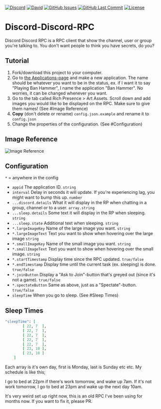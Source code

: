 [![Discord](https://img.shields.io/discord/449576301997588490.svg?label=Discord&logo=discord)](https://discord.gg/pfQz5Pq)
[![David](https://img.shields.io/david/Gleeny/Discord-Discord-RPC.svg?logo=npm&logoColor=white)](https://david-dm.org/Gleeny/Discord-Discord-RPC)
[![GitHub Issues](https://img.shields.io/github/issues/Gleeny/Discord-Discord-RPC.svg?logo=github&logoColor=white)](https://github.com/Gleeny/Discord-Discord-RPC/issues)
[![GitHub Last Commit](https://img.shields.io/github/last-commit/Gleeny/Discord-Discord-RPC.svg?logo=github&logoColor=white)](https://github.com/Gleeny/Discord-Discord-RPC/commit/master)
[![License](https://img.shields.io/github/license/Gleeny/Discord-Discord-RPC.svg?label=License&logo=github&logoColor=white)](./LICENSE)

# Discord-Discord-RPC

Discord Discord RPC is a RPC client that show the channel, user or group you're talking to. You don't want people to think you have secrets, do you?

## Tutorial

1. Fork/download this project to your computer.
2. Go to [the Applications-page](https://discordapp.com/developers/applications/) and make a new application. The name should be whatever you want to be in the status, ex. if I want it to say "Playing Ban Hammer", I name the application "Ban Hammer". No worries, it can be changed whenever you want.
3. Go to the tab called Rich Presence > Art Assets. Scroll down and add images you would like to be displayed on the RPC. Make sure to give them names! (See #Image Reference)
4. **Copy** (don't delete or rename) `config.json.example` and rename it to `config.json`
5. Change the properties of the configuration. (See #Configuration)

## Image Reference

![Image Reference](https://i.imgur.com/OdYYRfa.png)

## Configuration

`*` = anywhere in the config

- `appid` The application ID. `string`
- `interval` Delay in seconds it will update. If you're experiencing lag, you might want to bump this up. `number`
- `...discord.details` What it will display in the RP when chatting in a group, channel or to a user. `array.string`
- `...sleep.details` Some text it will display in the RP when sleeping. `string`
- `...sleep.state` Additional text when sleeping. `string`
- `*.largeImageKey` Name of the large image you want. `string`
- `*.largeImageText` Text you want to show when hovering over the large image `string`
- `*.smallImageKey` Name of the small image you want. `string`
- `*.smallImageText` Text you want to show when hovering over the small image. `string`
- `*.startTimestamp` Display time since the RPC updated. `true/false`
- `*.endTimestamp` Display time until the current task (ex. sleeping) is done. `true/false`
- `*.joinButton` Display a "Ask to Join"-button that's greyed out (since it's not a game). `true/false`
- `*.spectateButton` Same as above, just as a "Spectate"-button. `true/false`
- `sleepTime` When you go to sleep. (See #Sleep Times)

## Sleep Times

```elixir
"sleepTime": [
        [ 22, 7  ],
        [ 22, 7  ],
        [ 22, 7  ],
        [ 22, 7  ],
        [ 22, 7  ],
        [ 23, 10 ],
        [ 23, 10 ]
    ]
```

Each array is it's own day, first is Monday, last is Sunday etc etc. My schedule is like this;

I go to bed at 22pm if there's work tomorrow, and wake up 7am. If it's not work tomorrow, I go to bed at 23pm and wake up the next day 10am.

It's very weird set up right now, this is an old RPC I've been using for months now. If you want to fix it, please PR.
